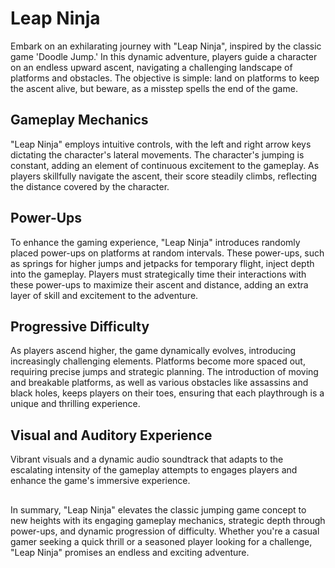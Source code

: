 # Leap Ninja

Embark on an exhilarating journey with "Leap Ninja", inspired by the classic game 'Doodle Jump.' In this dynamic adventure, players guide a character on an endless upward ascent, navigating a challenging landscape of platforms and obstacles. The objective is simple: land on platforms to keep the ascent alive, but beware, as a misstep spells the end of the game.

## Gameplay Mechanics

"Leap Ninja" employs intuitive controls, with the left and right arrow keys dictating the character's lateral movements. The character's jumping is constant, adding an element of continuous excitement to the gameplay. As players skillfully navigate the ascent, their score steadily climbs, reflecting the distance covered by the character.

## Power-Ups

To enhance the gaming experience, "Leap Ninja" introduces randomly placed power-ups on platforms at random intervals. These power-ups, such as springs for higher jumps and jetpacks for temporary flight, inject depth into the gameplay. Players must strategically time their interactions with these power-ups to maximize their ascent and distance, adding an extra layer of skill and excitement to the adventure.

## Progressive Difficulty

As players ascend higher, the game dynamically evolves, introducing increasingly challenging elements. Platforms become more spaced out, requiring precise jumps and strategic planning. The introduction of moving and breakable platforms, as well as various obstacles like assassins and black holes, keeps players on their toes, ensuring that each playthrough is a unique and thrilling experience.

## Visual and Auditory Experience

Vibrant visuals and a dynamic audio soundtrack that adapts to the escalating intensity of the gameplay attempts to engages players and enhance the game's immersive experience.

##
In summary, "Leap Ninja" elevates the classic jumping game concept to new heights with its engaging gameplay mechanics, strategic depth through power-ups, and dynamic progression of difficulty. Whether you're a casual gamer seeking a quick thrill or a seasoned player looking for a challenge, "Leap Ninja" promises an endless and exciting adventure.




